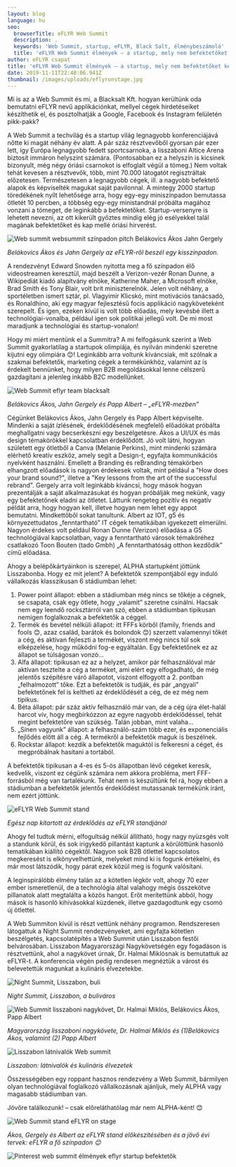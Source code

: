 ```yaml
---
layout: blog
language: hu
seo:
  browserTitle: eFLYR Web Summit
  description: .
  keywords: 'Web Summit, startup, eFLYR, Black Salt, élménybeszámoló'
  title: 'eFLYR Web Summit élmények – a startup, mely nem befektetőket keresett'
author: eFLYR csapat
title: 'eFLYR Web Summit élmények – a startup, mely nem befektetőket keresett '
date: 2019-11-11T22:48:06.941Z
thumbnail: /images/uploads/eflyronstage.jpg
---
```

Mi is az a Web Summit és mi, a Blacksalt Kft. hogyan kerültünk oda bemutatni eFLYR nevű applikációnkat, mellyel cégek hirdetéseiket készíthetik el, és posztolhatják a Google, Facebook és Instagram felületén pikk-pakk?

A Web Summit a techvilág és a startup világ legnagyobb konferenciájává nőtte ki magát néhány év alatt. A pár száz résztvevőből gyorsan pár ezer lett, így Európa legnagyobb fedett sportcsarnoka, a lisszaboni Altice Arena biztosít immáron helyszínt számára. (Pontosabban ez a helyszín is kicsinek bizonyult, még négy óriási csarnokot is elfoglalt végül a tömeg.) Nem voltak tehát kevesen a résztvevők, több, mint 70.000 látogatót regisztráltak előzetesen. Természetesen a legnagyobb cégek, ill. a nagyobb befektető alapok és képviselték magukat saját pavilonnal. A mintegy 2000 startup töredékének nyílt lehetősége arra, hogy egy-egy miniszínpadon bemutassa ötletét 10 percben, a többség egy-egy ministandnál próbálta magához vonzani a tömeget, de leginkább a befektetőket. Startup-versenyre is lehetett nevezni, az ott kikerült győztes mindig elég jó esélyekkel talál magának befektetőket és kap mellé óriási hírverést.

![Web summit websummit színpadon pitch Belákovics Ákos Jahn Gergely](/images/uploads/websummit1.jpg "Pitch a kis színpadon: Belákovics Ákos és Jahn Gergely")

_Belákovics Ákos és Jahn Gergely az eFLYR-ről beszél egy kisszínpadon._ 

A rendezvényt Edward Snowden nyitotta meg a fő színpadon élő videostreamen keresztül, majd beszélt a Verizon-vezér Ronan Dunne, a Wikipediát kiadó alapítvány elnöke, Katherine Maher, a Microsoft elnöke, Brad Smith és Tony Blair, volt brit miniszterelnök. Jelen volt néhány, a sportéletben ismert sztár, pl. Vlagyimir Klicskó, mint motivációs tanácsadó, és Ronaldhino, aki egy magyar fejlesztésű focis applikáció nagyköveteként szerepelt. És igen, ezeken kívül is volt több előadás, mely kevésbé illett a technológiai-vonalba, például igen sok politikai jellegű volt. De mi most maradjunk a technológiai és startup-vonalon!

 Hogy mi miért mentünk el a Summitra? A mi felfogásunk szerint a Web Summit gyakorlatilag a startupok olimpiája, és nyilván mindenki szeretne kijutni egy olimpiára 😊! Leginkább arra voltunk kíváncsiak, mit szólnak a szakmai befektetők, marketing cégek a termékünkhöz, valamint az is érdekelt bennünket, hogy milyen B2B megoldásokkal lenne célszerű gazdagítani a jelenleg inkább B2C modellünket.

![Web Summit eflyr team blacksalt](/images/uploads/websummit2.jpg "Belákovics Ákos, Jahn Gergely és Papp Albert – „eFLYR-mezben” ")

_Belákovics Ákos, Jahn Gergely és Papp Albert – „eFLYR-mezben”_ 

Cégünket Belákovics Ákos, Jahn Gergely és Papp Albert képviselte. Mindenki a saját ízlésének, érdeklődésének megfelelő előadókat próbálta meghallgatni vagy becserkészni egy beszélgetésre. Ákos a UI/UX és más design témakörökkel kapcsolatban érdeklődött. Jó volt látni, hogyan született egy ötletből a Canva (Melanie Perkins), mint mindenki számára elérhető kreatív eszköz, amely segít a Design-t, egyfajta kommunikációs nyelvként használni. Emellett a Branding és reBranding témakörben elhangzott előadások is nagyon érdekesek voltak, mint például a "How does your brand sound?", illetve a "Key lessons from the art of the successful rebrand". Gergely arra volt leginkább kíváncsi, hogy mások hogyan prezentálják a saját alkalmazásukat és hogyan próbálják meg nekünk, vagy egy befektetőnek eladni az ötletet. Láttunk rengeteg pozitív és negatív példát arra, hogy hogyan kell, illetve hogyan nem lehet egy appot bemutatni. Mindkettőből sokat tanultunk. Albert az IOT, g5 és környezettudatos „fenntartható” IT cégek tematikáiban igyekezett elmerülni. Nagyon érdekes volt például Ronan Dunne (Verizon) előadása a G5 technológiával kapcsolatban, vagy a fenntartható városok témaköréhez csatlakozó Toon Bouten (tado Gmbh) „A fenntarthatóság otthon kezdődik” című előadása. 

Ahogy a belépőkártyáinkon is szerepel, ALPHA startupként jöttünk Lisszabonba. Hogy ez mit jelent? A befektetők szempontjából egy induló vállalkozás klasszikusan 6 stádiumban lehet:

1. Power point állapot: ebben a stádiumban még nincs se tőkéje a cégnek, se csapata, csak egy ötlete, hogy „valamit” szeretne csinálni. Hacsak nem egy leendő rocksztárról van szó, ebben a stádiumban tipikusan nemigen foglalkoznak a befektetők a céggel.
2. Termék és bevétel nélküli állapot: itt FFFs körből (family, friends and fools 😊, azaz család, barátok és bolondok 😊) szerzett valamennyi tőkét a cég, és aktívan fejleszti a termékét, viszont még nincs túl sok elképzelése, hogy működni fog-e egyáltalán. Egy befektetőnek ez az állapot se túlságosan vonzó...
3. Alfa állapot: tipikusan ez az a helyzet, amikor pár felhasználóval már aktívan tesztelte a cég a terméket, ami elért egy elfogadható, de még jelentős szépítésre váró állapotot, viszont elfogyott a 2. pontban „felhalmozott” tőke. Ezt a befektetők is tudják, és pár „angyali” befektetőnek fel is keltheti az érdeklődését a cég, de ez még nem tipikus.
4. Béta állapot: pár száz aktív felhasználó már van, de a cég újra élet-halál harcot vív, hogy megbirkózzon az egyre nagyobb érdeklődéssel, tehát megint befektetőre van szükség. Talán jobban, mint valaha... 
5. „Sínen vagyunk” állapot: a felhasználó-szám több ezer, és exponenciális fejlődés előtt áll a cég. A termékről a befektetők maguk is beszélnek.
6. Rockstar állapot: kezdik a befektetők maguktól is felkeresni a céget, és megpróbálnak hasítani a tortából. 

A befektetők tipikusan a 4-es és 5-ös állapotban lévő cégeket keresik, kedvelik, viszont ez cégünk számára nem akkora probléma, mert FFF-forrásból még van tartalékunk. Tehát nem is készültünk fel rá, hogy ebben a stádiumban a befektetők jelentős érdeklődést mutassanak termékünk iránt, nem ezért jöttünk.

![eFLYR Web Summit stand](/images/uploads/du.jpg "Egész nap kitartott az érdeklődés az eFLYR standjánál")

_Egész nap kitartott az érdeklődés az eFLYR standjánál_

Ahogy fel tudtuk mérni, elfogultság nélkül állítható, hogy nagy nyüzsgés volt a standunk körül, és sok irigykedő pillantást kaptunk a körülöttünk hasonló tematikában kiállító cégektől. Nagyon sok B2B ötlettel kapcsolatos megkeresést is elkönyvelhettünk, melyeket mind ki is fogunk értékelni, és már most látszódik, hogy párat ezek közül meg is fogunk valósítani.

A leginspirálóbb élmény talán az a kötetlen légkör volt, ahogy 70 ezer ember ismeretlenül, de a technológia által valahogy mégis összekötve pillanatok alatt megtalálta a közös hangot. Erőt merítettünk abból, hogy mások is hasonló kihívásokkal küzdenek, illetve gazdagodtunk egy csomó új ötlettel.

A Web Summiton kívül is részt vettünk néhány programon. Rendszeresen látogattuk a Night Summit rendezvényeket, ami egyfajta kötetlen beszélgetés, kapcsolatépítés a Web Summit után Lisszabon festői belvárosában. Lisszabon Magyarországi Nagykövetségén egy fogadáson is résztvettünk, ahol a nagykövet úrnak, Dr. Halmai Miklósnak is bemutattuk az eFLYR-t. A konferencia végén pedig rendesen megnéztük a várost és belevetettük magunkat a kulináris élvezetekbe.

![Night Summit, Lisszabon, buli](/images/uploads/websummit3.jpg "Night Summit, Lisszabon, a buliváros")

_Night Summit, Lisszabon, a buliváros_

![Web Summit lisszaboni nagykövet, Dr. Halmai Miklós, Belákovics Ákos, Papp Albert](/images/uploads/websummit4.jpg "Magyarország lisszaboni nagykövete, Dr. Halmai Miklós és (1)Belákovics Ákos, valamint (2) Papp Albert")

_Magyarország lisszaboni nagykövete, Dr. Halmai Miklós és (1)Belákovics Ákos, valamint (2) Papp Albert_

![Lisszabon látnivalók Web summit ](/images/uploads/websummit5.jpg "Lisszabon: látnivalók és kulináris élvezetek")

_Lisszabon: látnivalók és kulináris élvezetek_

Összességében egy roppant hasznos rendezvény a Web Summit, bármilyen olyan technológiával foglalkozó vállalkozásnak ajánljuk, mely ALPHA vagy magasabb stádiumban van. 

Jövőre találkozunk! – csak előreláthatólag már nem ALPHA-ként! 😊

![Web Summit stand eFLYR on stage ](/images/uploads/websummit6.jpg "Ákos, Gergely és Albert az eFLYR stand előkészítésében és a jövő évi tervek: eFLYR a fő színpadon 😊 ")

_Ákos, Gergely és Albert az eFLYR stand előkészítésében és a jövő évi tervek: eFLYR a fő színpadon 😊_

![Pinterest web summit élmények eflyr startup befektetők](/images/uploads/23_wbsummit.jpg "Pinterest web summit élmények eflyr startup befektetők")
